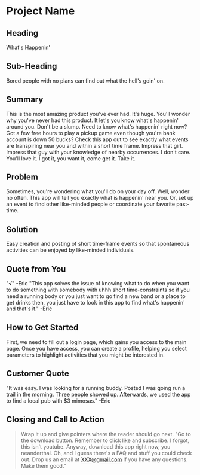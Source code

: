 # Project Name #

<!--
> This material was originally posted [here](http://www.quora.com/What-is-Amazons-approach-to-product-development-and-product-management). It is reproduced here for posterities sake.

There is an approach called "working backwards" that is widely used at Amazon. They work backwards from the customer, rather than starting with an idea for a product and trying to bolt customers onto it. While working backwards can be applied to any specific product decision, using this approach is especially important when developing new products or features.

For new initiatives a product manager typically starts by writing an internal press release announcing the finished product. The target audience for the press release is the new/updated product's customers, which can be retail customers or internal users of a tool or technology. Internal press releases are centered around the customer problem, how current solutions (internal or external) fail, and how the new product will blow away existing solutions.

If the benefits listed don't sound very interesting or exciting to customers, then perhaps they're not (and shouldn't be built). Instead, the product manager should keep iterating on the press release until they've come up with benefits that actually sound like benefits. Iterating on a press release is a lot less expensive than iterating on the product itself (and quicker!).

If the press release is more than a page and a half, it is probably too long. Keep it simple. 3-4 sentences for most paragraphs. Cut out the fat. Don't make it into a spec. You can accompany the press release with a FAQ that answers all of the other business or execution questions so the press release can stay focused on what the customer gets. My rule of thumb is that if the press release is hard to write, then the product is probably going to suck. Keep working at it until the outline for each paragraph flows.

Oh, and I also like to write press-releases in what I call "Oprah-speak" for mainstream consumer products. Imagine you're sitting on Oprah's couch and have just explained the product to her, and then you listen as she explains it to her audience. That's "Oprah-speak", not "Geek-speak".

Once the project moves into development, the press release can be used as a touchstone; a guiding light. The product team can ask themselves, "Are we building what is in the press release?" If they find they're spending time building things that aren't in the press release (overbuilding), they need to ask themselves why. This keeps product development focused on achieving the customer benefits and not building extraneous stuff that takes longer to build, takes resources to maintain, and doesn't provide real customer benefit (at least not enough to warrant inclusion in the press release).
 -->

## Heading ##
  <!-- > Name the product in a way the reader (i.e. your target customers) will understand. -->
What's Happenin'


## Sub-Heading ##
  <!-- > Describe who the market for the product is and what benefit they get. One sentence only underneath the title. -->
Bored people with no plans can find out what the hell's goin' on.


## Summary ##
  <!-- > Give a summary of the product and the benefit. Assume the reader will not read anything else so make this paragraph good. -->
This is the most amazing product you've ever had. It's huge. You'll wonder why you've never had
this product. It let's you know what's happenin' around you. Don't be a slump. Need to
know what's happenin' right now? Got a few free hours to play a pickup game
even though you're bank account is down 50 bucks? Check this app out to see exactly what
events are transpiring near you and within a short time frame. Impress that girl.
Impress that guy with your knowledge of nearby occurrences. I don't care. You'll love it.
I got it, you want it, come get it. Take it.


## Problem ##
  <!-- > Describe the problem your product solves. -->
Sometimes, you're wondering what you'll do on your day off. Well, wonder no often.
This app will tell you exactly what is happenin' near you. Or, set up an event to
find other like-minded people or coordinate your favorite past-time.


## Solution ##
  <!-- > Describe how your product elegantly solves the problem. -->
Easy creation and posting of short time-frame events so that spontaneous activities
can be enjoyed by like-minded individuals.


## Quote from You ##
  <!-- > A quote from a spokesperson in your company. -->
"√" -Eric
"This app solves the issue of knowing what to do when you want to do something with somebody with
 uhhh short time-constraints so if you need a running body or you just want to go
find a new band or a place to get drinks then, you just have to look in this app to
find what's happenin' and that's it." -Eric


## How to Get Started ##
  <!-- > Describe how easy it is to get started. -->
First, we need to fill out a login page, which gains you access to the main page.
Once you have access, you can create a profile, helping you select parameters to
highlight activities that you might be interested in.


## Customer Quote ##
  <!-- > Provide a quote from a hypothetical customer that describes how they experienced the benefit. -->
"It was easy. I was looking for a running buddy. Posted I was going run a trail in the morning. Three people showed up. Afterwards, we used the app to find a local pub with $3 mimosas." -Eric


## Closing and Call to Action ##
  > Wrap it up and give pointers where the reader should go next.
"Go to the download button. Remember to click like and subscribe. I forgot, this isn't
youtube. Anyway, download this app right now, you neanderthal. Oh, and I guess there's a FAQ
and stuff you could check out. Drop us an email at XXX@gmail.com if you have any questions.
Make them good."
